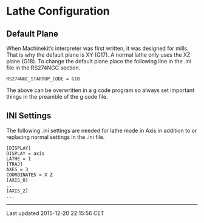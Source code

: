 Lathe Configuration
===================

<span id="cha:lathe-configuration"></span>

Default Plane
-------------

When Machinekit’s interpreter was first written, it was designed for mills. That is why the default plane is XY (G17). A normal lathe only uses the XZ plane (G18). To change the default plane place the following line in the .ini file in the RS274NGC section.

    RS274NGC_STARTUP_CODE = G18

The above can be overwritten in a g code program so always set important things in the preamble of the g code file.

INI Settings
------------

The following .ini settings are needed for lathe mode in Axis in addition to or replacing normal settings in the .ini file.

    [DISPLAY]
    DISPLAY = axis
    LATHE = 1
    [TRAJ]
    AXES = 3
    COORDINATES = X Z
    [AXIS_0]
    ...
    [AXIS_2]
    ...

------------------------------------------------------------------------

Last updated 2015-12-20 22:15:56 CET



